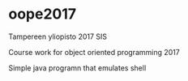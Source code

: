 # oope2017

Tampereen yliopisto 2017 SIS

Course work for object oriented programming 2017

Simple java programn that emulates shell
